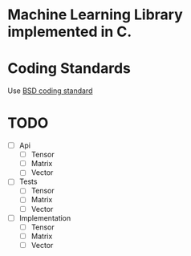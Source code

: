 # Machine Learning Library implemented in C.

# Coding Standards
Use [BSD coding standard](https://man.freebsd.org/cgi/man.cgi?style(9))

# TODO
- [ ] Api
  - [ ] Tensor
  - [ ] Matrix
  - [ ] Vector
- [ ] Tests
  - [ ] Tensor
  - [ ] Matrix
  - [ ] Vector
- [ ] Implementation 
  - [ ] Tensor
  - [ ] Matrix
  - [ ] Vector
